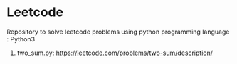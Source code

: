 # Leetcode
Repository to solve leetcode problems using python programming language : Python3
1. two_sum.py: https://leetcode.com/problems/two-sum/description/

